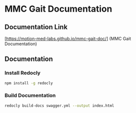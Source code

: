 # MMC Gait Documentation

## Documentation Link

[https://motion-med-labs.github.io/mmc-gait-doc/] (MMC Gait Documentation)

## Documentation

### Install Redocly

```bash
npm install -g redocly
```

### Build Documentation

```bash
redocly build-docs swagger.yml --output index.html
```
